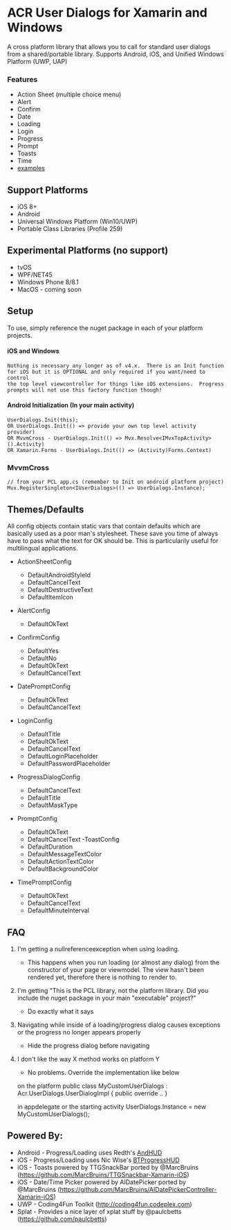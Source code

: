 ﻿# ACR User Dialogs for Xamarin and Windows

A cross platform library that allows you to call for standard user dialogs from a shared/portable library.
Supports Android, iOS, and Unified Windows Platform (UWP, UAP)


### Features


* Action Sheet (multiple choice menu)
* Alert
* Confirm
* Date
* Loading
* Login
* Progress
* Prompt
* Toasts
* Time
* [examples](https://github.com/aritchie/userdialogs/tree/master/src/Samples/Samples)

## Support Platforms

* iOS 8+
* Android
* Universal Windows Platform (Win10/UWP)
* Portable Class Libraries (Profile 259)

## Experimental Platforms (no support)
* tvOS
* WPF/NET45
* Windows Phone 8/8.1
* MacOS - coming soon


## Setup

To use, simply reference the nuget package in each of your platform projects.

#### iOS and Windows

    Nothing is necessary any longer as of v4.x.  There is an Init function for iOS but it is OPTIONAL and only required if you want/need to control
    the top level viewcontroller for things like iOS extensions.  Progress prompts will not use this factory function though!

#### Android Initialization (In your main activity)

    UserDialogs.Init(this);
    OR UserDialogs.Init(() => provide your own top level activity provider)
    OR MvvmCross - UserDialogs.Init(() => Mvx.Resolve<IMvxTopActivity>().Activity)
    OR Xamarin.Forms - UserDialogs.Init(() => (Activity)Forms.Context)

### MvvmCross

    // from your PCL app.cs (remember to Init on android platform project)
    Mvx.RegisterSingleton<IUserDialogs>(() => UserDialogs.Instance);


## Themes/Defaults

All config objects contain static vars that contain defaults which are basically used as a poor man's stylesheet.  These save you time of always have to pass what the text for OK should be.  This is particularily useful for multilingual applications.

- ActionSheetConfig
    - DefaultAndroidStyleId
    - DefaultCancelText
    - DefaultDestructiveText
    - DefaultItemIcon
- AlertConfig
    - DefaultOkText
- ConfirmConfig
    - DefaultYes
    - DefaultNo
    - DefaultOkText
    - DefaultCancelText
- DatePromptConfig
    - DefaultOkText
    - DefaultCancelText
- LoginConfig
    - DefaultTitle
    - DefaultOkText
    - DefaultCancelText
    - DefaultLoginPlaceholder
    - DefaultPasswordPlaceholder
- ProgressDialogConfig
    - DefaultCancelText
    - DefaultTitle
    - DefaultMaskType
- PromptConfig
    - DefaultOkText
    - DefaultCancelText
-ToastConfig
    - DefaultDuration
    - DefaultMessageTextColor
    - DefaultActionTextColor
    - DefaultBackgroundColor

- TimePromptConfig
    - DefaultOkText
    - DefaultCancelText
    - DefaultMinuteInterval

## FAQ

1. I'm getting a nullreferenceexception when using loading.
    * This happens when you run loading (or almost any dialog) from the constructor of your page or viewmodel.  The view hasn't been rendered yet, therefore there is nothing to render to.

2. I'm getting "This is the PCL library, not the platform library.  Did you include the nuget package in your main "executable" project?"
    * Do exactly what it says

3. Navigating while inside of a loading/progress dialog causes exceptions or the progress no longer appears properly
    * Hide the progress dialog before navigating

4. I don't like the way X method works on platform Y
    * No problems.  Override the implementation like below


    on the platform
    public class MyCustomUserDialogs : Acr.UserDialogs.UserDialogImpl {
            public override ..
    }

    in appdelegate or the starting activity
    UserDialogs.Instance = new MyCustomUserDialogs();

## Powered By:

* Android - Progress/Loading uses Redth's [AndHUD](https://github.com/Redth/AndHUD)
* iOS - Progress/Loading uses Nic Wise's [BTProgressHUD](https://github.com/nicwise/BTProgressHUD)
* iOS - Toasts powered by TTGSnackBar ported by @MarcBruins (https://github.com/MarcBruins/TTGSnackbar-Xamarin-iOS)
* iOS - Date/Time Picker powered by AIDatePicker ported by @MarcBruins (https://github.com/MarcBruins/AIDatePickerController-Xamarin-iOS)
* UWP - Coding4Fun Toolkit (http://coding4fun.codeplex.com)
* Splat - Provides a nice layer of xplat stuff by @paulcbetts (https://github.com/paulcbetts) 
